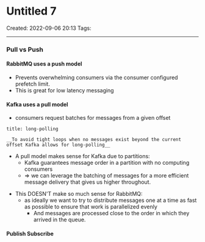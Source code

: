 # Untitled 7
Created: 2022-09-06 20:13
Tags: 
____


### Pull vs Push

#### RabbitMQ uses a push model

- Prevents overwhelming consumers via the consumer configured prefetch limit.
- This is great for low latency messaging


#### Kafka uses a pull model


- consumers request batches for messages from a given offset

```ad-warning
title: long-polling

__To avoid tight loops when no messages exist beyond the current offset Kafka allows for long-polling__
```

- A pull model makes sense for Kafka due to partitions:
	- Kafka guarantees message order in a partition with no computing consumers
	-  => we can leverage the batching of messages for a more efficient message delivery that gives us higher throughout.
* This DOESN'T make so much sense for RabbitMQ:
	* as ideally we want to try to distribute messages one at a time as fast as possible to ensure that work is parallelized evenly 
		* And messages are processed close to the order in which they arrived in the queue.


#### Publish Subscribe


